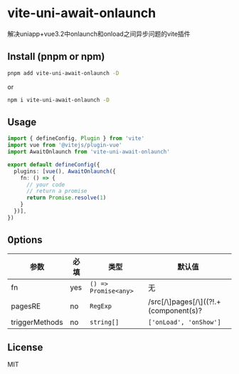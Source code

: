 # vite-uni-await-onlaunch

解决uniapp+vue3.2中onlaunch和onload之间异步问题的vite插件

## Install (pnpm or npm)

```bash
pnpm add vite-uni-await-onlaunch -D
```

or

```bash
npm i vite-uni-await-onlaunch -D
```

## Usage


```ts
import { defineConfig, Plugin } from 'vite'
import vue from '@vitejs/plugin-vue'
import AwaitOnlaunch from 'vite-uni-await-onlaunch'

export default defineConfig({
  plugins: [vue(), AwaitOnlaunch({
    fn: () => {
      // your code
      // return a promise
      return Promise.resolve(1)
    }
  })],
})

```

##  0ptions
|  参数   | 必填  | 类型 | 默认值
|  ----  | ----  |----  | ----  | 
| fn  | yes | `() => Promise<any>` | 无
| pagesRE  | no | `RegExp` | /src[\/\\]pages[\/\\]((?!.+(component(s)?|static).+).)*\.vue$/
| triggerMethods  | no | `string[]` |`['onLoad', 'onShow']`


## License

MIT